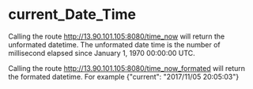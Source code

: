 # current_Date_Time

Calling the route http://13.90.101.105:8080/time_now will return the unformated datetime. The unformated date time is the number of millisecond elapsed since January 1, 1970 00:00:00 UTC.

Calling the route http://13.90.101.105:8080/time_now_formated will return the formated datetime. For example {"current": "2017/11/05 20:05:03"} 

